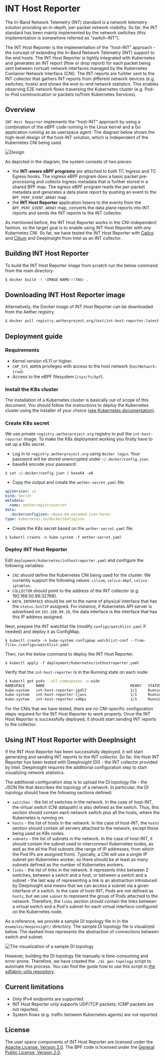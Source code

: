 <!--
Copyright 2021-present Open Networking Foundation
SPDX-License-Identifier: Apache-2.0
-->

# INT Host Reporter

The In-Band Network Telemetry (INT) standard is a network telemetry solution providing an in-depth, per-packet network visibility. 
So far, the INT standard has been mainly implemented by the network switches (this implementation is somewhere referred as "switch-INT"). 

The INT Host Reporter is the implementation of the "host-INT" approach - the concept of extending the In-Band Network Telemetry (INT)
support to the end hosts. 
The INT Host Reporter is tightly integrated with Kubernetes and generates an INT report (flow or drop report) for each packet being sent between (virtual) network interfaces managed by the Kubernetes Container Network Interface (CNI). 
The INT reports are furhter sent to the INT collector that gathers INT reports from different network devices (e.g. switches, hosts) and shows the end-to-end network statistics.
This enables observing E2E network flows traversing the Kubernetes cluster (e.g. Pod-to-Pod communication or packets to/from Kubernetes Services).

## Overview

`INT Host Reporter` implements the "host-INT" approach by using a combination of the eBPF code running in the Linux kernel 
and a Go application running as an userspace agent. The diagram below shows the high-level design of the host-INT solution, which is independent of the Kubernetes CNI being used.

![Design](docs/static/images/design.png?raw=true "High-level design of CNI-independent host-INT")

As depicted in the diagram, the system consists of two pieces:

- the **INT-aware eBPF programs** are attached to both TC Ingress and TC Egress hooks. The ingress eBPF program
does a basic packet pre-processing and collects ingress metadata that is further stored in a shared BPF map.
  The egress eBPF program reads the per-packet metadata and generates a data plane report by pushing an event to the 
  `BPF_PERF_EVENT_ARRAY` map .
- the **INT Host Reporter** application listens to the events from the `BPF_PERF_EVENT_ARRAY` map, converts
the data plane reports into INT reports and sends the INT reports to the INT collector. 
  
As mentioned before, the INT Host Reporter works in the CNI-independent fashion, so the target goal is to enable using INT Host Reporter with _any_ Kubernetes CNI. 
So far, we have tested the INT Host Reporter with [Calico](https://docs.projectcalico.org/getting-started/kubernetes/) and [Cilium](https://cilium.io/) and DeepInsight from Intel as an INT collector. 

## Building INT Host Reporter

To build the INT Host Reporter image from scratch run the below command from the main directory:

```bash
$ docker build -t <IMAGE-NAME>:<TAG> .
```

## Downloading INT Host Reporter image

Alternatively, the Docker image of INT Host Reporter can be downloaded from the Aether registry.

```bash
$ docker pull registry.aetherproject.org/tost/int-host-reporter:latest
```

## Deployment guide

### Requirements

- Kernel version v5.11 or higher. 
- `CAP_SYS_ADMIN` privileges with access to the host network (`hostNetwork: true`).
- Access to the eBPF filesystem (`/sys/fs/bpf`).

### Install the K8s cluster

The installation of a Kubernetes cluster is basically out of scope of this document. 
You should follow the instructions to deploy the Kubernetes cluster using the installer of your choice ([see Kubernetes documentation](https://kubernetes.io/docs/setup/)).

### Create K8s secret

We use private `registry.aetherproject.org` registry to pull the `int-host-reporter` image. To make the K8s deployment working
you firstly have to set up a K8s secret.

- Log in to `registry.aetherproject.org` using `docker login`. Your password will be stored unencrypted under `~/.docker/config.json`.
- base64 encode your password:

```
$ cat ~/.docker/config.json | base64 -w0
```

- Copy the output and create the `aether-secret.yaml` file.

```yaml
apiVersion: v1
kind: Secret
metadata:
  name: aetherregistrysecret
data:
  .dockerconfigjson: <base-64-encoded-json-here>
type: kubernetes.io/dockerconfigjson
```

- Create the K8s secret based on the `aether-secret.yaml` file.

`$ kubectl create -n kube-system -f aether-secret.yaml`

### Deploy INT Host Reporter

Edit `deployment/kubernetes/inthostreporter.yaml` and configure the following variables:

- `CNI` should define the Kubernetes CNI being used for the cluster. We currently support the following values: `cilium`, `calico-ebpf`, `calico-iptables`.
- `COLLECTOR` should point to the address of the INT collector (e.g. 192.168.50.99:32766).
- `DATA_INTERFACE` should be set to the name of physical interface that has the `status.hostIP` assigned. 
  For instance, if Kubernetes API server is advertised on `192.168.99.20`, the data interface is the interface that has this IP address assigned.

Next, prepare the INT watchlist file (modify `configs/watchlist.yaml` if needed) and deploy it as ConfigMap. 

`$ kubectl create -n kube-system configmap watchlist-conf --from-file=./configs/watchlist.yaml`

Then, run the below command to deploy the INT Host Reporter.

`$ kubectl apply -f deployment/kubernetes/inthostreporter.yaml`

Verify that the `int-host-reporter` is in the Running state on each node:

```bash
$ kubectl get pods --all-namespaces -o wide
NAMESPACE     NAME                                       READY   STATUS    RESTARTS   AGE     IP              NODE         NOMINATED NODE   READINESS GATES
kube-system   int-host-reporter-jpdl2                    1/1     Running   0          9m11s   10.79.233.238   worker2      <none>           <none>
kube-system   int-host-reporter-ljwvs                    1/1     Running   0          9m11s   10.68.235.172   worker1      <none>           <none>
kube-system   int-host-reporter-x48ps                    1/1     Running   0          9m11s   10.67.219.106   kubemaster   <none>           <none>
```

For the CNIs that we have tested, there are no CNI-specific configuration steps required for the INT Host Reporter to work properly.
Once the INT Host Reporter is successfully deployed, it should start sending INT reports to the collector. 

## Using INT Host Reporter with DeepInsight

If the INT Host Reporter has been successfully deployed, it will start generating and sending INT reports to the INT collector.
So far, the Host INT Reporter has been tested with DeepInsight (DI) - the INT collector provided by Intel. 
DeepInsight requires the additional configuration step to start visualizing network statistics.  

The additional configuration step is to upload the DI topology file - the JSON file that describes 
the topology of a network. In particular, the DI topology should have the following sections defined:

- `switches` - the list of switches in the network. In the case of host-INT, the virtual switch (CNI datapath) is also defined as the switch.
Thus, this section should contain each network switch plus all the hosts, where the Kubernetes is running on.
- `hosts` - the list of hosts in the network. In the case of host-INT, the `hosts` section should contain all servers attached to the network,
except those being used as K8s nodes.
- `subnets` - the list of subnets in the network. In the case of host-INT, it should contain the subnet used to interconnect Kubernetes nodes, as well as
the all the Pod subnets (the range of IP addresses, from which the Pod IPs are assigned from). Typically, a CNI will use a single IP subnet per Kubernetes worker,
  so there should be at least as many subnets defined as the number of Kubernetes workers.
- `links` - the list of links in the network. It represents links between 2 switches, between a switch and a host, or between a switch and a subnet -
the last way of representing a link is an abstraction introduced by DeepInsight and means that we can access a subnet via a given interface of a switch.
In the case of host-INT, Pods are not defined as `hosts`, but we use `subnet` to represent the group of Pods attached to the network. Therefore,
the `links` section should contain the links between a virtual switch and a Pod's subnet for each virtual interface configured on the Kubernetes node.

As a reference, we provide a sample DI topology file in in the `examples/deepinsight/` directory. The sample DI topology file is visualized below. The dashed lines
represents the abstraction of connections between switch and subnet. 

![The visualization of a sample DI topology](docs/static/images/di-topo.png?raw=true "The visualization of a sample DI topology")

However, building the DI topology file manually is time-consuming and error-prone. Therefore, we have created the `./di gen-topology` script
to automate this process. You can find the guide how to use this script in [the sdfabric-utils repository](https://github.com/opennetworkinglab/sdfabric-utils).

## Current limitations 

- Only IPv4 endpoints are supported.
- INT Host Reporter only supports UDP/TCP packets; ICMP packets are not reported.
- System flows (e.g. traffic between Kubernetes agents) are not reported.

## License

The user space components of INT Host Reporter are licensed under the [Apache License, Version 2.0](LICENSES/Apache-2.0.txt). The BPF code
is licensed under the [General Public License, Version 2.0](LICENSES/GPL-2.0-only.txt). 
